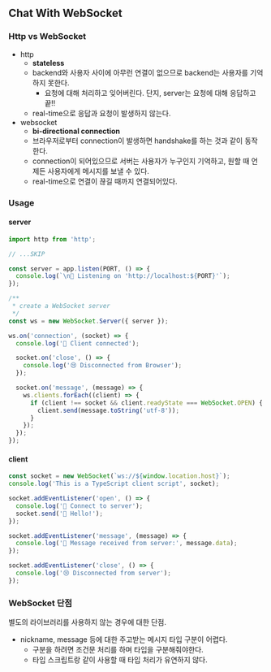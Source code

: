 ## Chat With WebSocket

### Http vs WebSocket

- http
  - **stateless**
  - backend와 사용자 사이에 아무런 연결이 없으므로 backend는 사용자를 기억하지 못한다.
    - 요청에 대해 처리하고 잊어버린다. 단지, server는 요청에 대해 응답하고 끝!!
  - real-time으로 응답과 요청이 발생하지 않는다.
- websocket
  - **bi-directional connection**
  - 브라우저로부터 connection이 발생하면 handshake를 하는 것과 같이 동작한다.
  - connection이 되어있으므로 서버는 사용자가 누구인지 기억하고, 원할 때 언제든 사용자에게 메시지를 보낼 수 있다.
  - real-time으로 연결이 끊길 때까지 연결되어있다.

### Usage

#### server

```typescript
import http from 'http';

// ...SKIP

const server = app.listen(PORT, () => {
  console.log(`\n🚀 Listening on 'http://localhost:${PORT}'`);
});

/**
 * create a WebSocket server
 */
const ws = new WebSocket.Server({ server });

ws.on('connection', (socket) => {
  console.log('🤗 Client connected');

  socket.on('close', () => {
    console.log('😢 Disconnected from Browser');
  });

  socket.on('message', (message) => {
    ws.clients.forEach((client) => {
      if (client !== socket && client.readyState === WebSocket.OPEN) {
        client.send(message.toString('utf-8'));
      }
    });
  });
});
```

#### client

```typescript
const socket = new WebSocket(`ws://${window.location.host}`);
console.log('This is a TypeScript client script', socket);

socket.addEventListener('open', () => {
  console.log('🤗 Connect to server');
  socket.send('👋 Hello!');
});

socket.addEventListener('message', (message) => {
  console.log('📨 Message received from server:', message.data);
});

socket.addEventListener('close', () => {
  console.log('😢 Disconnected from server');
});
```

### WebSocket 단점

별도의 라이브러리를 사용하지 않는 경우에 대한 단점.

- nickname, message 등에 대한 주고받는 메시지 타입 구분이 어렵다.
  - 구분을 하려면 조건문 처리를 하며 타입을 구분해줘야한다.
  - 타입 스크립트랑 같이 사용할 때 타입 처리가 유연하지 않다.
